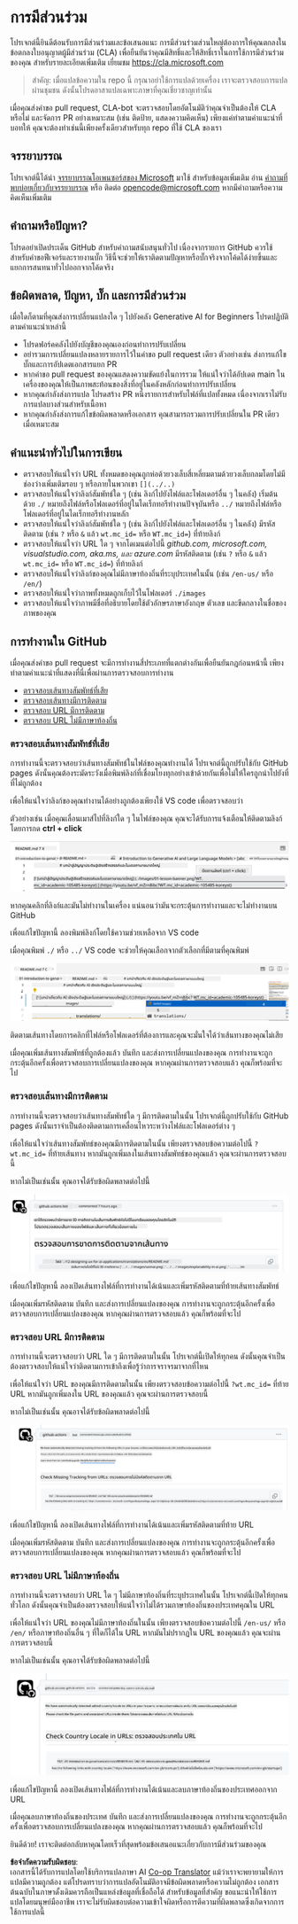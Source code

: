 <!--
CO_OP_TRANSLATOR_METADATA:
{
  "original_hash": "57c41f2af71001a2cff9d8eb797cb843",
  "translation_date": "2025-05-19T11:16:49+00:00",
  "source_file": "CONTRIBUTING.md",
  "language_code": "th"
}
-->
# การมีส่วนร่วม

โปรเจกต์นี้ยินดีต้อนรับการมีส่วนร่วมและข้อเสนอแนะ การมีส่วนร่วมส่วนใหญ่ต้องการให้คุณตกลงในข้อตกลงใบอนุญาตผู้มีส่วนร่วม (CLA) เพื่อยืนยันว่าคุณมีสิทธิ์และให้สิทธิ์เราในการใช้การมีส่วนร่วมของคุณ สำหรับรายละเอียดเพิ่มเติม เยี่ยมชม <https://cla.microsoft.com>

> สำคัญ: เมื่อแปลข้อความใน repo นี้ กรุณาอย่าใช้การแปลด้วยเครื่อง เราจะตรวจสอบการแปลผ่านชุมชน ดังนั้นโปรดอาสาแปลเฉพาะภาษาที่คุณเชี่ยวชาญเท่านั้น

เมื่อคุณส่งคำขอ pull request, CLA-bot จะตรวจสอบโดยอัตโนมัติว่าคุณจำเป็นต้องให้ CLA หรือไม่ และจัดการ PR อย่างเหมาะสม (เช่น ติดป้าย, แสดงความคิดเห็น) เพียงแค่ทำตามคำแนะนำที่บอทให้ คุณจะต้องทำเช่นนี้เพียงครั้งเดียวสำหรับทุก repo ที่ใช้ CLA ของเรา

## จรรยาบรรณ

โปรเจกต์นี้ได้นำ [จรรยาบรรณโอเพนซอร์สของ Microsoft](https://opensource.microsoft.com/codeofconduct/?WT.mc_id=academic-105485-koreyst) มาใช้ สำหรับข้อมูลเพิ่มเติม อ่าน [คำถามที่พบบ่อยเกี่ยวกับจรรยาบรรณ](https://opensource.microsoft.com/codeofconduct/faq/?WT.mc_id=academic-105485-koreyst) หรือ ติดต่อ [opencode@microsoft.com](mailto:opencode@microsoft.com) หากมีคำถามหรือความคิดเห็นเพิ่มเติม

## คำถามหรือปัญหา?

โปรดอย่าเปิดประเด็น GitHub สำหรับคำถามสนับสนุนทั่วไป เนื่องจากรายการ GitHub ควรใช้สำหรับคำขอฟีเจอร์และรายงานบั๊ก วิธีนี้จะช่วยให้เราติดตามปัญหาหรือบั๊กจริงจากโค้ดได้ง่ายขึ้นและแยกการสนทนาทั่วไปออกจากโค้ดจริง

## ข้อผิดพลาด, ปัญหา, บั๊ก และการมีส่วนร่วม

เมื่อใดก็ตามที่คุณส่งการเปลี่ยนแปลงใด ๆ ไปยังคลัง Generative AI for Beginners โปรดปฏิบัติตามคำแนะนำเหล่านี้

* โปรดฟอร์คคลังไปยังบัญชีของคุณเองก่อนทำการปรับเปลี่ยน
* อย่ารวมการเปลี่ยนแปลงหลายรายการไว้ในคำขอ pull request เดียว ตัวอย่างเช่น ส่งการแก้ไขบั๊กและการอัปเดตเอกสารแยก PR
* หากคำขอ pull request ของคุณแสดงความขัดแย้งในการรวม ให้แน่ใจว่าได้อัปเดต main ในเครื่องของคุณให้เป็นภาพสะท้อนของสิ่งที่อยู่ในคลังหลักก่อนทำการปรับเปลี่ยน
* หากคุณกำลังส่งการแปล โปรดสร้าง PR หนึ่งรายการสำหรับไฟล์ที่แปลทั้งหมด เนื่องจากเราไม่รับการแปลบางส่วนสำหรับเนื้อหา
* หากคุณกำลังส่งการแก้ไขข้อผิดพลาดหรือเอกสาร คุณสามารถรวมการปรับเปลี่ยนใน PR เดียวเมื่อเหมาะสม

## คำแนะนำทั่วไปในการเขียน

- ตรวจสอบให้แน่ใจว่า URL ทั้งหมดของคุณถูกห่อด้วยวงเล็บสี่เหลี่ยมตามด้วยวงเล็บกลมโดยไม่มีช่องว่างเพิ่มเติมรอบ ๆ หรือภายในพวกเขา `[](../..)`
- ตรวจสอบให้แน่ใจว่าลิงก์สัมพัทธ์ใด ๆ (เช่น ลิงก์ไปยังไฟล์และโฟลเดอร์อื่น ๆ ในคลัง) เริ่มต้นด้วย `./` หมายถึงไฟล์หรือโฟลเดอร์ที่อยู่ในไดเร็กทอรีทำงานปัจจุบันหรือ `../` หมายถึงไฟล์หรือโฟลเดอร์ที่อยู่ในไดเร็กทอรีทำงานหลัก
- ตรวจสอบให้แน่ใจว่าลิงก์สัมพัทธ์ใด ๆ (เช่น ลิงก์ไปยังไฟล์และโฟลเดอร์อื่น ๆ ในคลัง) มีรหัสติดตาม (เช่น `?` หรือ `&` แล้ว `wt.mc_id=` หรือ `WT.mc_id=`) ที่ท้ายลิงก์
- ตรวจสอบให้แน่ใจว่า URL ใด ๆ จากโดเมนต่อไปนี้ _github.com, microsoft.com, visualstudio.com, aka.ms, และ azure.com_ มีรหัสติดตาม (เช่น `?` หรือ `&` แล้ว `wt.mc_id=` หรือ `WT.mc_id=`) ที่ท้ายลิงก์
- ตรวจสอบให้แน่ใจว่าลิงก์ของคุณไม่มีภาษาท้องถิ่นที่ระบุประเทศในนั้น (เช่น `/en-us/` หรือ `/en/`)
- ตรวจสอบให้แน่ใจว่าภาพทั้งหมดถูกเก็บไว้ในโฟลเดอร์ `./images`
- ตรวจสอบให้แน่ใจว่าภาพมีชื่อที่อธิบายโดยใช้ตัวอักษรภาษาอังกฤษ ตัวเลข และขีดกลางในชื่อของภาพของคุณ

## การทำงานใน GitHub

เมื่อคุณส่งคำขอ pull request จะมีการทำงานสี่ประเภทที่แตกต่างกันเพื่อยืนยันกฎก่อนหน้านี้ เพียงทำตามคำแนะนำที่แสดงที่นี่เพื่อผ่านการตรวจสอบการทำงาน

- [ตรวจสอบเส้นทางสัมพัทธ์ที่เสีย](../..)
- [ตรวจสอบเส้นทางมีการติดตาม](../..)
- [ตรวจสอบ URL มีการติดตาม](../..)
- [ตรวจสอบ URL ไม่มีภาษาท้องถิ่น](../..)

### ตรวจสอบเส้นทางสัมพัทธ์ที่เสีย

การทำงานนี้จะตรวจสอบว่าเส้นทางสัมพัทธ์ในไฟล์ของคุณทำงานได้ โปรเจกต์นี้ถูกปรับใช้กับ GitHub pages ดังนั้นคุณต้องระมัดระวังเมื่อพิมพ์ลิงก์ที่เชื่อมโยงทุกอย่างเข้าด้วยกันเพื่อไม่ให้ใครถูกนำไปยังที่ที่ไม่ถูกต้อง

เพื่อให้แน่ใจว่าลิงก์ของคุณทำงานได้อย่างถูกต้องเพียงใช้ VS code เพื่อตรวจสอบว่า

ตัวอย่างเช่น เมื่อคุณเลื่อนเมาส์ไปที่ลิงก์ใด ๆ ในไฟล์ของคุณ คุณจะได้รับการแจ้งเตือนให้ติดตามลิงก์โดยการกด **ctrl + click**

![ภาพหน้าจอการติดตามลิงก์ใน VS code](../../translated_images/vscode-follow-link.f8e8fd9192241d8163db78371e22a7a4e032a1ca9219696d7eb3eb103d1b7544.th.png)

หากคุณคลิกที่ลิงก์และมันไม่ทำงานในเครื่อง แน่นอนว่ามันจะกระตุ้นการทำงานและจะไม่ทำงานบน GitHub

เพื่อแก้ไขปัญหานี้ ลองพิมพ์ลิงก์โดยใช้ความช่วยเหลือจาก VS code

เมื่อคุณพิมพ์ `./` หรือ `../` VS code จะช่วยให้คุณเลือกจากตัวเลือกที่มีตามที่คุณพิมพ์

![ภาพหน้าจอการเลือกเส้นทางสัมพัทธ์ใน VS code](../../translated_images/vscode-select-relative-path.b2cf754af764c28401e8098dbd372d00e8d2ac89c6b75e59f1450f99cb6a4ede.th.png)

ติดตามเส้นทางโดยการคลิกที่ไฟล์หรือโฟลเดอร์ที่ต้องการและคุณจะมั่นใจได้ว่าเส้นทางของคุณไม่เสีย

เมื่อคุณเพิ่มเส้นทางสัมพัทธ์ที่ถูกต้องแล้ว บันทึก และส่งการเปลี่ยนแปลงของคุณ การทำงานจะถูกกระตุ้นอีกครั้งเพื่อตรวจสอบการเปลี่ยนแปลงของคุณ
หากคุณผ่านการตรวจสอบแล้ว คุณก็พร้อมที่จะไป

### ตรวจสอบเส้นทางมีการติดตาม

การทำงานนี้จะตรวจสอบว่าเส้นทางสัมพัทธ์ใด ๆ มีการติดตามในนั้น
โปรเจกต์นี้ถูกปรับใช้กับ GitHub pages ดังนั้นเราจำเป็นต้องติดตามการเคลื่อนไหวระหว่างไฟล์และโฟลเดอร์ต่าง ๆ

เพื่อให้แน่ใจว่าเส้นทางสัมพัทธ์ของคุณมีการติดตามในนั้น เพียงตรวจสอบข้อความต่อไปนี้ `?wt.mc_id=` ที่ท้ายเส้นทาง
หากมันถูกเพิ่มลงในเส้นทางสัมพัทธ์ของคุณแล้ว คุณจะผ่านการตรวจสอบนี้

หากไม่เป็นเช่นนั้น คุณอาจได้รับข้อผิดพลาดต่อไปนี้

![ภาพหน้าจอความคิดเห็นของ GitHub เกี่ยวกับเส้นทางที่ขาดการติดตาม](../../translated_images/github-check-paths-missing-tracking-comment.1442630ba6e07efa327f46d27447178ae1c6d3b9960023dee1a69dd50f8a3653.th.png)

เพื่อแก้ไขปัญหานี้ ลองเปิดเส้นทางไฟล์ที่การทำงานได้เน้นและเพิ่มรหัสติดตามที่ท้ายเส้นทางสัมพัทธ์

เมื่อคุณเพิ่มรหัสติดตาม บันทึก และส่งการเปลี่ยนแปลงของคุณ การทำงานจะถูกกระตุ้นอีกครั้งเพื่อตรวจสอบการเปลี่ยนแปลงของคุณ
หากคุณผ่านการตรวจสอบแล้ว คุณก็พร้อมที่จะไป

### ตรวจสอบ URL มีการติดตาม

การทำงานนี้จะตรวจสอบว่า URL ใด ๆ มีการติดตามในนั้น
โปรเจกต์นี้เปิดให้ทุกคน ดังนั้นคุณจำเป็นต้องตรวจสอบให้แน่ใจว่าติดตามการเข้าถึงเพื่อรู้ว่าการจราจรมาจากที่ไหน

เพื่อให้แน่ใจว่า URL ของคุณมีการติดตามในนั้น เพียงตรวจสอบข้อความต่อไปนี้ `?wt.mc_id=` ที่ท้าย URL
หากมันถูกเพิ่มลงใน URL ของคุณแล้ว คุณจะผ่านการตรวจสอบนี้

หากไม่เป็นเช่นนั้น คุณอาจได้รับข้อผิดพลาดต่อไปนี้

![ภาพหน้าจอความคิดเห็นของ GitHub เกี่ยวกับ URL ที่ขาดการติดตาม](../../translated_images/github-check-urls-missing-tracking-comment.acd262e537606c01187cb5f4d248176839b5f512342ff9b6c367509ec285eebc.th.png)

เพื่อแก้ไขปัญหานี้ ลองเปิดเส้นทางไฟล์ที่การทำงานได้เน้นและเพิ่มรหัสติดตามที่ท้าย URL

เมื่อคุณเพิ่มรหัสติดตาม บันทึก และส่งการเปลี่ยนแปลงของคุณ การทำงานจะถูกกระตุ้นอีกครั้งเพื่อตรวจสอบการเปลี่ยนแปลงของคุณ
หากคุณผ่านการตรวจสอบแล้ว คุณก็พร้อมที่จะไป

### ตรวจสอบ URL ไม่มีภาษาท้องถิ่น

การทำงานนี้จะตรวจสอบว่า URL ใด ๆ ไม่มีภาษาท้องถิ่นที่ระบุประเทศในนั้น
โปรเจกต์นี้เปิดให้ทุกคนทั่วโลก ดังนั้นคุณจำเป็นต้องตรวจสอบให้แน่ใจว่าไม่ได้รวมภาษาท้องถิ่นของประเทศคุณใน URL

เพื่อให้แน่ใจว่า URL ของคุณไม่มีภาษาท้องถิ่นในนั้น เพียงตรวจสอบข้อความต่อไปนี้ `/en-us/` หรือ `/en/` หรือภาษาท้องถิ่นอื่น ๆ ที่ใดก็ได้ใน URL
หากมันไม่ปรากฏใน URL ของคุณแล้ว คุณจะผ่านการตรวจสอบนี้

หากไม่เป็นเช่นนั้น คุณอาจได้รับข้อผิดพลาดต่อไปนี้

![ภาพหน้าจอความคิดเห็นของ GitHub เกี่ยวกับการเพิ่มภาษาท้องถิ่นใน URL](../../translated_images/github-check-country-locale-comment.15ae33688215cfe678e813c4dc0bf40d5d9341ee36dc95d6cc0684fa9a204224.th.png)

เพื่อแก้ไขปัญหานี้ ลองเปิดเส้นทางไฟล์ที่การทำงานได้เน้นและลบภาษาท้องถิ่นของประเทศออกจาก URL

เมื่อคุณลบภาษาท้องถิ่นของประเทศ บันทึก และส่งการเปลี่ยนแปลงของคุณ การทำงานจะถูกกระตุ้นอีกครั้งเพื่อตรวจสอบการเปลี่ยนแปลงของคุณ
หากคุณผ่านการตรวจสอบแล้ว คุณก็พร้อมที่จะไป

ยินดีด้วย! เราจะติดต่อกลับหาคุณโดยเร็วที่สุดพร้อมข้อเสนอแนะเกี่ยวกับการมีส่วนร่วมของคุณ

**ข้อจำกัดความรับผิดชอบ**:  
เอกสารนี้ได้รับการแปลโดยใช้บริการแปลภาษา AI [Co-op Translator](https://github.com/Azure/co-op-translator) แม้ว่าเราจะพยายามให้การแปลมีความถูกต้อง แต่โปรดทราบว่าการแปลอัตโนมัติอาจมีข้อผิดพลาดหรือความไม่ถูกต้อง เอกสารต้นฉบับในภาษาดั้งเดิมควรถือเป็นแหล่งข้อมูลที่เชื่อถือได้ สำหรับข้อมูลที่สำคัญ ขอแนะนำให้ใช้การแปลโดยมนุษย์มืออาชีพ เราจะไม่รับผิดชอบต่อความเข้าใจผิดหรือการตีความที่ผิดพลาดซึ่งเกิดจากการใช้การแปลนี้